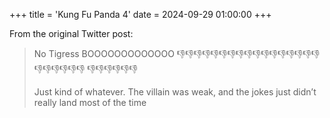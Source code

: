 +++
title = 'Kung Fu Panda 4'
date = 2024-09-29 01:00:00
+++

From the original Twitter post:

> No Tigress BOOOOOOOOOOOOO 👎👎👎👎👎👎👎👎👎👎👎👎👎👎👎👎👎👎👎👎👎👎👎 👎👎👎👎👎👎
>
> Just kind of whatever. The villain was weak, and the jokes just didn’t really land most of the time